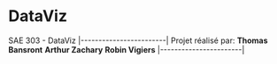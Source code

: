 # DataViz
SAE 303 - DataViz
|------------------------|
 Projet réalisé par:
 **Thomas Bansront**
 **Arthur Zachary**
 **Robin Vigiers** 
|-----------------------|
